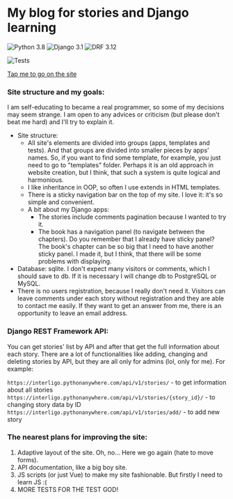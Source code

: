 # My blog for stories and Django learning

![Python 3.8](https://img.shields.io/badge/Python-v3.8-blue) ![Django 3.1](https://img.shields.io/badge/Django-v3.1-red) ![DRF 3.12](https://img.shields.io/badge/DRF-v3.12-yellow)

![Tests](https://img.shields.io/badge/Tests-30/30-green)

[Tap me to go on the site](http://interligo.pythonanywhere.com/ "Blog's URL")

### Site structure and my goals:
I am self-educating to became a real programmer, so some of my decisions may seem strange. I am open to any advices or criticism (but please don't beat me hard) and I'll try to explain it.
* Site structure:
    * All site's elements are divided into groups (apps, templates and tests). And that groups are divided into smaller pieces by apps' names. So, if you want to find some template, for example, you just need to go to "templates" folder. Perhaps it is an old approach in website creation, but I think, that such a system is quite logical and harmonious.
    * I like inheritance in OOP, so often I use extends in HTML templates.
    * There is a sticky navigation bar on the top of my site. I love it: it's so simple and convenient.
    * A bit about my Django apps:
        * The stories include comments pagination because I wanted to try it.
        * The book has a navigation panel (to navigate between the chapters). Do you remember that I already have sticky panel? The book's chapter can be so big that I need to have another sticky panel. I made it, but I think, that there will be some problems with displaying. 
* Database: sqlite. I don't expect many visitors or comments, which I should save to db. If it is necessary I will change db to PostgreSQL or MySQL.
* There is no users registration, because I really don't need it. Visitors can leave comments under each story without registration and they are able to contact me easily. If they want to get an answer from me, there is an opportunity to leave an email address.

### Django REST Framework API:
You can get stories' list by API and after that get the full information about each story. There are a lot of functionalities like adding, changing and deleting stories by API, but they are all only for admins (lol, only for me).
For example:

`https://interligo.pythonanywhere.com/api/v1/stories/` - to get information about all stories
`https://interligo.pythonanywhere.com/api/v1/stories/{story_id}/` - to changing story data by ID
`https://interligo.pythonanywhere.com/api/v1/stories/add/` - to add new story

### The nearest plans for improving the site:
1. Adaptive layout of the site. Oh, no... Here we go again (hate to move forms).
1. API documentation, like a big boy site.
1. JS scripts (or just Vue) to make my site fashionable. But firstly I need to learn JS :(
1. MORE TESTS FOR THE TEST GOD!
